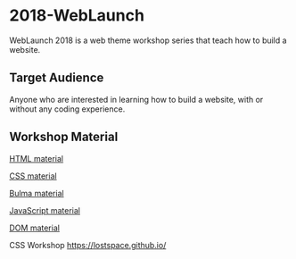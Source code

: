 # 2018-WebLaunch

WebLaunch 2018 is a web theme workshop series that teach how to build a website. 

## Target Audience

Anyone who are interested in learning how to build a website, with or without any coding experience. 

## Workshop Material

[HTML material](https://github.com/sunwaytechclub/2018-WebLaunch/tree/HTML)

[CSS material](https://github.com/sunwaytechclub/2018-WebLaunch/tree/CSS)

[Bulma material](https://github.com/sunwaytechclub/2018-WebLaunch/tree/Bulma)

[JavaScript material](https://github.com/sunwaytechclub/2018-WebLaunch/tree/JavaScript)

[DOM material](https://github.com/sunwaytechclub/2018-WebLaunch/tree/DOM)

CSS Workshop https://lostspace.github.io/